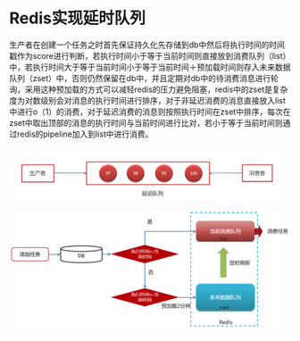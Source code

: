 # Redis实现延时队列

生产者在创建一个任务之时首先保证持久化先存储到db中然后将执行时间的时间戳作为score进行判断，若执行时间小于等于当前时间则直接放到消费队列（list）中，若执行时间大于等于当前时间小于等于当前时间＋预加载时间则存入未来数据队列（zset）中，否则仍然保留在db中，并且定期对db中的待消费消息进行轮询，采用这种预加载的方式可以减轻redis的压力避免阻塞，redis中的zset是复杂度为对数级别会对消息的执行时间进行排序，对于非延迟消费的消息直接放入list中进行o（1）的消费，对于延迟消费的消息则按照执行时间在zset中排序，每次在zset中取出顶部的消息的执行时间与当前时间进行比对，若小于等于当前时间则通过redis的pipeline加入到list中进行消费。

![](pic/1.png)

![2](pic/2.png)



